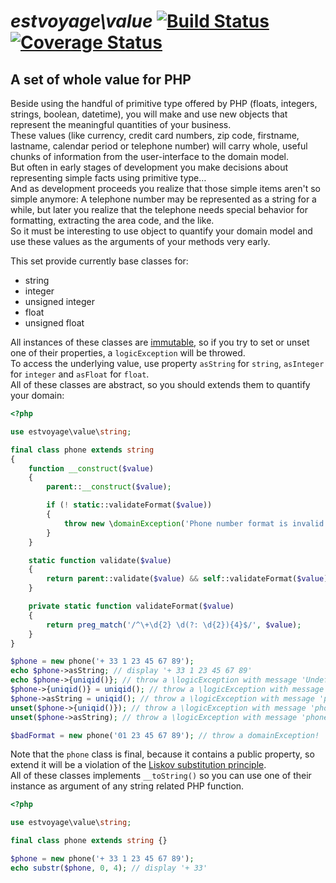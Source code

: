# *estvoyage\value* [![Build Status](https://travis-ci.org/estvoyage/value.svg?branch=master)](https://travis-ci.org/estvoyage/value) [![Coverage Status](https://coveralls.io/repos/estvoyage/value/badge.png)](https://coveralls.io/r/estvoyage/value)

## A set of whole value for PHP

Beside using the handful of primitive type offered by PHP (floats, integers, strings, boolean, datetime), you will make and use new objects that represent the meaningful quantities of your business.  
These values (like currency, credit card numbers, zip code, firstname, lastname, calendar period or telephone number) will carry whole, useful chunks of information from the user-interface to the domain model.  
But often in early stages of development you make decisions about representing simple facts using primitive type…  
And as development proceeds you realize that those simple items aren't so simple anymore: A telephone number may be represented as a string for a while, but later you realize that the telephone needs special behavior for formatting, extracting the area code, and the like.  
So it must be interesting to use object to quantify your domain model and use these values as the arguments of your methods very early.  

This set provide currently base classes for:

* string
* integer
* unsigned integer
* float
* unsigned float

All instances of these classes are [immutable](http://c2.com/cgi/wiki?ValueObjectsShouldBeImmutable), so if you try to set or unset one of their properties, a  `logicException` will be throwed.  
To access the underlying value, use property `asString` for `string`, `asInteger` for `integer` and `asFloat` for `float`.  
All of these classes are abstract, so you should extends them to quantify your domain:  

``` php
<?php

use estvoyage\value\string;

final class phone extends string
{
	function __construct($value)
	{
		parent::__construct($value);

		if (! static::validateFormat($value))
		{
			throw new \domainException('Phone number format is invalid');
		}
	}

	static function validate($value)
	{
		return parent::validate($value) && self::validateFormat($value);
	}

	private static function validateFormat($value)
	{
		return preg_match('/^\+\d{2} \d(?: \d{2}){4}$/', $value);
	}
}

$phone = new phone('+ 33 1 23 45 67 89');
echo $phone->asString; // display '+ 33 1 23 45 67 89'
echo $phone->{uniqid()}; // throw a \logicException with message 'Undefined property in phone: …'
$phone->{uniqid()} = uniqid(); // throw a \logicException with message 'phone is immutable'
$phone->asString = uniqid(); // throw a \logicException with message 'phone is immutable'
unset($phone->{uniqid()}); // throw a \logicException with message 'phone is immutable'
unset($phone->asString); // throw a \logicException with message 'phone is immutable'

$badFormat = new phone('01 23 45 67 89'); // throw a domainException!
```

Note that the `phone` class is final, because it contains a public property, so extend it will be a violation of the [Liskov substitution principle](http://en.wikipedia.org/wiki/Liskov_substitution_principle).  
All of these classes implements `__toString()` so you can use one of their instance as argument of any string related PHP function.  

``` php
<?php

use estvoyage\value\string;

final class phone extends string {}

$phone = new phone('+ 33 1 23 45 67 89');
echo substr($phone, 0, 4); // display '+ 33'
```

